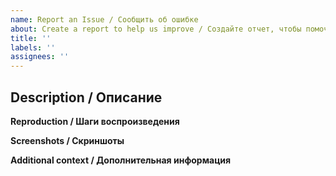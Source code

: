 ```yaml
---
name: Report an Issue / Сообщить об ошибке
about: Create a report to help us improve / Создайте отчет, чтобы помочь нам улучшить проект
title: ''
labels: ''
assignees: ''
---
```


## Description / Описание
<!-- Explain your issue in detail. Issues without proper explanation are liable to be closed by maintainers. -->
<!-- Подробно опишите вашу проблему. Проблемы без должного описания могут быть закрыты. -->

**Reproduction / Шаги воспроизведения**
<!-- Include the steps to reproduce if applicable. -->
<!-- Укажите шаги для воспроизведения, если применимо. -->

**Screenshots / Скриншоты**
<!-- If applicable, add screenshots to help explain your problem. -->
<!-- При наличии добавьте скриншоты, чтобы помочь объяснить проблему. -->

**Additional context / Дополнительная информация**
<!-- Add any other context about the problem here. Anything you think is related to the issue. -->
<!-- Добавьте любую другую информацию, которую считаете важной. -->
